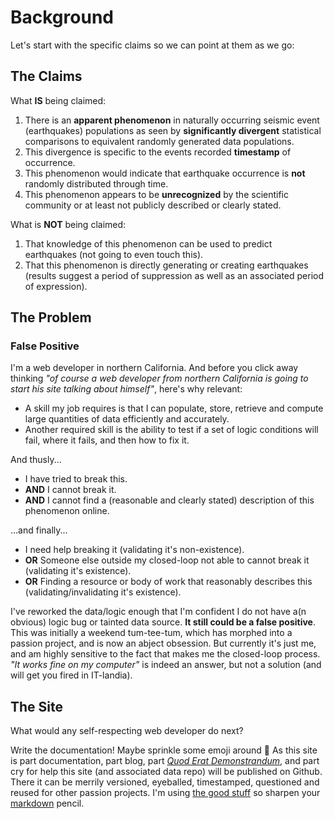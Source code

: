 # Background

Let's start with the specific claims so we can point at them as we go:

## The Claims

What **IS** being claimed:

1) There is an **apparent phenomenon** in naturally occurring seismic event (earthquakes) populations as seen by **significantly divergent** statistical comparisons to equivalent randomly generated data populations.
2) This divergence is specific to the events recorded **timestamp** of occurrence.
3) This phenomenon would indicate that earthquake occurrence is **not** randomly distributed through time.
4) This phenomenon appears to be **unrecognized** by the scientific community or at least not publicly described or clearly stated.

What is **NOT** being claimed:

1) That knowledge of this phenomenon can be used to predict earthquakes (not going to even touch this).
2) That this phenomenon is directly generating or creating earthquakes (results suggest a period of suppression as well as an associated period of expression).

## The Problem

### False Positive

I'm a web developer in northern California. And before you click away thinking _"of course a web developer from northern California is going to start his site talking about himself"_, here's why relevant:

- A skill my job requires is that I can populate, store, retrieve and compute large quantities of data efficiently and accurately.
- Another required skill is the ability to test if a set of logic conditions will fail, where it fails, and then how to fix it.

And thusly...

- I have tried to break this.
- **AND** I cannot break it.
- **AND** I cannot find a (reasonable and clearly stated) description of this phenomenon online.

...and finally...

- I need help breaking it (validating it's non-existence).
- **OR** Someone else outside my closed-loop not able to cannot break it (validating it's existence).
- **OR** Finding a resource or body of work that reasonably describes this (validating/invalidating it's existence).

I've reworked the data/logic enough that I'm confident I do not have a(n obvious) logic bug or tainted data source. **It still could be a false positive**. This was initially a weekend tum-tee-tum, which has morphed into a passion project, and is now an abject obsession. But currently it's just me, and am highly sensitive to the fact that makes me the closed-loop process. *"It works fine on my computer"* is indeed an answer, but not a solution (and will get you fired in IT-landia).


## The Site

What would any self-respecting web developer do next?

Write the documentation! Maybe sprinkle some emoji around :100: As this site is part documentation, part blog, part [*Quod Erat Demonstrandum*](https://www.mathopenref.com/qed.html), and part cry for help this site (and associated data repo) will be published on Github. There it can be merrily versioned, eyeballed, timestamped, questioned and reused for other passion projects. I'm using [the good stuff](https://v1.vuepress.vuejs.org/) so sharpen your [markdown](https://markdown-it.github.io/) pencil.